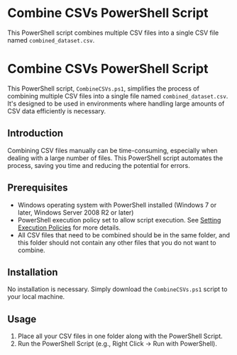 # Combine CSVs PowerShell Script

This PowerShell script combines multiple CSV files into a single CSV file named `combined_dataset.csv`.

# Combine CSVs PowerShell Script

This PowerShell script, `CombineCSVs.ps1`, simplifies the process of combining multiple CSV files into a single file named `combined_dataset.csv`. It's designed to be used in environments where handling large amounts of CSV data efficiently is necessary.

## Introduction

Combining CSV files manually can be time-consuming, especially when dealing with a large number of files. This PowerShell script automates the process, saving you time and reducing the potential for errors.

## Prerequisites

- Windows operating system with PowerShell installed (Windows 7 or later, Windows Server 2008 R2 or later)
- PowerShell execution policy set to allow script execution. See [Setting Execution Policies](https://docs.microsoft.com/en-us/powershell/module/microsoft.powershell.security/set-executionpolicy) for more details.
- All CSV files that need to be combined should be in the same folder, and this folder should not contain any other files that you do not want to combine.

## Installation

No installation is necessary. Simply download the `CombineCSVs.ps1` script to your local machine.

## Usage

1. Place all your CSV files in one folder along with the PowerShell Script.
2. Run the PowerShell Script (e.g., Right Click -> Run with PowerShell).

